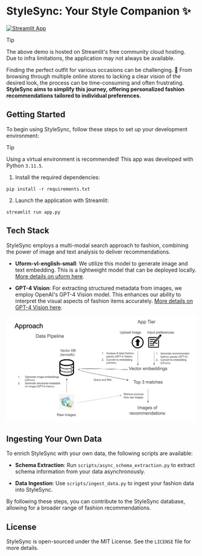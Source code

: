 # StyleSync: Your Style Companion ✨
[![Streamlit App](https://static.streamlit.io/badges/streamlit_badge_black_white.svg)](https://stylesync.streamlit.app/)

> [!TIP]
> The above demo is hosted on Streamlit's free community cloud hosting. Due to infra limitations, the application may not always be available.

Finding the perfect outfit for various occasions can be challenging. 🤔 From browsing through multiple online stores to lacking a clear vision of the desired look, the process can be time-consuming and often frustrating. **StyleSync aims to simplify this journey, offering personalized fashion recommendations tailored to individual preferences.**

## Getting Started

To begin using StyleSync, follow these steps to set up your development environment:

> [!TIP]
> Using a virtual environment is recommended! This app was developed with Python `3.11.5`.

1. Install the required dependencies:
```
pip install -r requirements.txt
```

2. Launch the application with Streamlit:
```
streamlit run app.py
```

## Tech Stack

StyleSync employs a multi-modal search approach to fashion, combining the power of image and text analysis to deliver recommendations.

- **Uform-vl-english-small**: We utilize this model to generate image and text embedding. This is a lightweight model that can be deployed locally. [More details on uform here](https://github.com/unum-cloud/uform).

- **GPT-4 Vision**: For extracting structured metadata from images, we employ OpenAI's GPT-4 Vision model. This enhances our ability to interpret the visual aspects of fashion items accurately. [More details on GPT-4 Vision here](https://platform.openai.com/docs/guides/vision/vision).

![image](overview.png)

## Ingesting Your Own Data

To enrich StyleSync with your own data, the following scripts are available:

- **Schema Extraction**:
Run `scripts/async_schema_extraction.py` to extract schema information from your data asynchronously.

- **Data Ingestion**:
Use `scripts/ingest_data.py` to ingest your fashion data into StyleSync.

By following these steps, you can contribute to the StyleSync database, allowing for a broader range of fashion recommendations.

## License

StyleSync is open-sourced under the MIT License. See the `LICENSE` file for more details.
